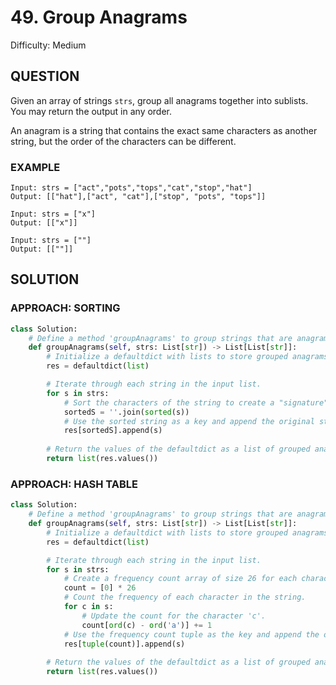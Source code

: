 # 49. Group Anagrams
Difficulty: Medium

## QUESTION

Given an array of strings `strs`, group all anagrams together into sublists. You may return the output in any order.

An anagram is a string that contains the exact same characters as another string, but the order of the characters can be different.

### EXAMPLE

```
Input: strs = ["act","pots","tops","cat","stop","hat"]
Output: [["hat"],["act", "cat"],["stop", "pots", "tops"]]
```

```
Input: strs = ["x"]
Output: [["x"]]
```

```
Input: strs = [""]
Output: [[""]]
```

## SOLUTION


### APPROACH: SORTING

```python
class Solution:
    # Define a method 'groupAnagrams' to group strings that are anagrams of each other.
    def groupAnagrams(self, strs: List[str]) -> List[List[str]]:
        # Initialize a defaultdict with lists to store grouped anagrams.
        res = defaultdict(list)

        # Iterate through each string in the input list.
        for s in strs:
            # Sort the characters of the string to create a "signature" for anagrams.
            sortedS = ''.join(sorted(s))
            # Use the sorted string as a key and append the original string to the corresponding group.
            res[sortedS].append(s)
        
        # Return the values of the defaultdict as a list of grouped anagrams.
        return list(res.values())
```

### APPROACH: HASH TABLE

```python
class Solution:
    # Define a method 'groupAnagrams' to group strings that are anagrams of each other.
    def groupAnagrams(self, strs: List[str]) -> List[List[str]]:
        # Initialize a defaultdict with lists to store grouped anagrams.
        res = defaultdict(list)

        # Iterate through each string in the input list.
        for s in strs:
            # Create a frequency count array of size 26 for each character in the string.
            count = [0] * 26
            # Count the frequency of each character in the string.
            for c in s:
                # Update the count for the character 'c'.
                count[ord(c) - ord('a')] += 1
            # Use the frequency count tuple as the key and append the original string to the group.
            res[tuple(count)].append(s)
        
        # Return the values of the defaultdict as a list of grouped anagrams.
        return list(res.values())
```

